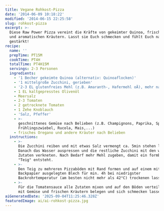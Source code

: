 ```yaml
---
title: Vegane Rohkost-Pizza
date: '2014-06-09 10:18:22'
modified: '2014-06-15 22:25:58'
slug: rohkost-pizza
excerpt: >-
  Diese Raw Power Pizza vereint die Kräfte von gekeimter Quinoa, frischem Gemüse
  und aromatischen Kräutern. Lasst sie Euch schmecken und fühlt Euch nachhaltig
  gestärkt!
recipe:
  name: ''
  prepTime: PT15M
  cookTime: PT4H
  totalTime: PT4H15M
  servings: 2-3 Personen
  ingredients:
    - '1 Becher gekeimte Quinoa (alternativ: Quinoaflocken)'
    - '1 mittelgroße Zucchini, gerieben'
    - '2-3 EL glutenfreies Mehl (z.B. Amaranth-, Hafermehl oÄ), mehr nach Bedarf'
    - 1 EL kaltgepresstes Olivenöl
    - Meersalz
    - 2-3 Tomaten
    - 2 getrocknete Tomaten
    - 1 Zehe Knoblauch
    - 'Salz, Pfeffer'
    - >-
      geschnittenes Gemüse nach Belieben (z.B. Champignons, Paprika, Spinat,
      Frühlingszwiebel, Rucola, Mais,...)
    - frisches Oregano und andere Kräuter nach Belieben
  instructions:
    - >-
      Die Zucchini reiben und mit etwas Salz vermengt ca. 5min stehen lassen.
      Danach das Wasser auspressen und die restliche Zucchini mit den weiteren
      Zutaten verkneten. Nach Bedarf mehr Mehl zugeben, damit ein formbarer
      "Teig" entsteht.
    - >-
      Den Teig zu mehreren Pizzaböden mit Rand formen und auf einem mit
      Backpapier ausgelegten Blech für min. 4h bei niedrigster
      Backrohrtemperatur (am besten nicht mehr als 42°C) trockenen lassen.
    - >-
      Für die Tomatensauce alle Zutaten mixen und auf den Böden verteilen. Gut
      mit Gemüse und frischen Kräutern belegen und sich schmecken lassen!
aiGeneratedDate: '2025-09-04T11:25:46.328Z'
featuredImage: ai/ai-rohkost-pizza.jpg
---
```


[<!-- Image removed (no copyright): rohkost-pizza.jpg -->](https://www.veganblatt.com/i/rohkost-pizza.jpg)
